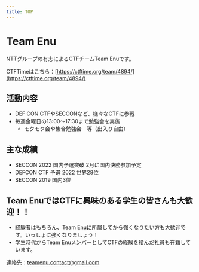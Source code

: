 ```yaml
---
title: TOP
---
```


# Team Enu

NTTグループの有志によるCTFチームTeam Enuです。

CTFTimeはこちら：[https://ctftime.org/team/4894/](https://ctftime.org/team/4894/)

## 活動内容

- DEF CON CTFやSECCONなど、様々なCTFに参戦
- 毎週金曜日の13:00〜17:30まで勉強会を実施
  - モクモク会や集合勉強会　等（出入り自由）

## 主な成績

- SECCON 2022 国内予選突破 2月に国内決勝参加予定
- DEFCON CTF 予選 2022 世界28位
- SECCON 2019 国内3位

## Team EnuではCTFに興味のある学生の皆さんも大歓迎！！

- 経験者はもちろん、Team Enuに所属してから強くなりたい方も大歓迎です。いっしょに強くなりましょう！
- 学生時代からTeam EnuメンバーとしてCTFの経験を積んだ社員も在籍しています。

連絡先：teamenu.contact@gmail.com



